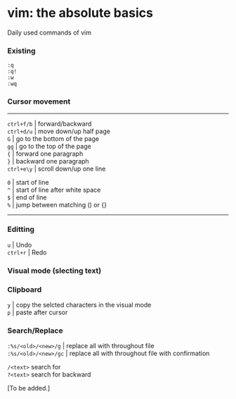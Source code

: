 # vim: the absolute basics
Daily used commands of vim


### Existing

`:q`  
`:q!`  
`:w`  
`:wq`  


### Cursor movement

---

`ctrl+f/b` | forward/backward  
`ctrl+d/u` | move down/up half page  
`G`        | go to the bottom of the page  
`gg`       | go to the top of the page  
`{`        | forward one paragraph  
`}`        | backward one paragraph  
`ctrl+e\y` | scroll down/up one line  

`0`        | start of line  
`^`        | start of line after white space  
`$`        | end of line  
`%`        | jump between matching () or {}  


---

### Editting

`u`      | Undo  
`ctrl+r` | Redo

### Visual mode (slecting text)

### Clipboard

`y` | copy the selcted characters in the visual mode  
`p` | paste after cursor

### Search/Replace

`:%s/<old>/<new>/g` | replace all <old> with <new> throughout file  
`:%s/<old>/<new>/gc` | replace all <old> with <new> throughout file with confirmation  

`/<text>` search for <text>  
`?<text>` search for <text> backward  
  









[To be added.]
